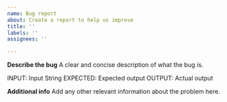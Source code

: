 ```yaml
---
name: Bug report
about: Create a report to help us improve
title: ''
labels: ''
assignees: ''

---
```


**Describe the bug**
A clear and concise description of what the bug is.

INPUT: Input String
EXPECTED: Expected output
OUTPUT: Actual output

**Additional info**
Add any other relevant information about the problem here.
